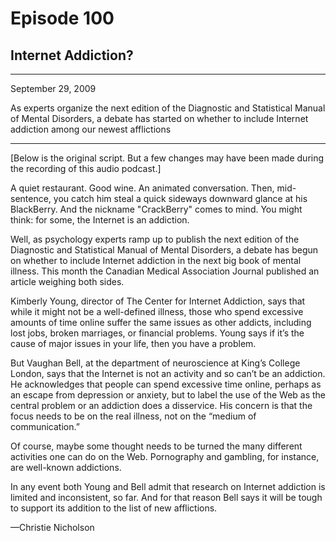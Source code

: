 # Episode 100

## Internet Addiction?

---

September 29, 2009

As experts organize the next edition of the Diagnostic and Statistical Manual of Mental Disorders, a debate has started on whether to include Internet addiction among our newest afflictions

---

[Below is the original script. But a few changes may have been made during the recording of this audio podcast.]

A quiet restaurant. Good wine. An animated conversation. Then, mid-sentence, you catch him steal a quick sideways downward glance at his BlackBerry. And the nickname "CrackBerry" comes to mind. You might think: for some, the Internet is an addiction.

Well, as psychology experts ramp up to publish the next edition of the Diagnostic and Statistical Manual of Mental Disorders, a debate has begun on whether to include Internet addiction in the next big book of mental illness. This month the Canadian Medical Association Journal published an article weighing both sides.

Kimberly Young, director of The Center for Internet Addiction, says that while it might not be a well-defined illness, those who spend excessive amounts of time online suffer the same issues as other addicts, including lost jobs, broken marriages, or financial problems. Young says if it’s the cause of major issues in your life, then you have a problem.

But Vaughan Bell, at the department of neuroscience at King’s College London, says that the Internet is not an activity and so can’t be an addiction. He acknowledges that people can spend excessive time online, perhaps as an escape from depression or anxiety, but to label the use of the Web as the central problem or an addiction does a disservice. His concern is that the focus needs to be on the real illness, not on the “medium of communication.”

Of course, maybe some thought needs to be turned the many different activities one can do on the Web. Pornography and gambling, for instance, are well-known addictions.

In any event both Young and Bell admit that research on Internet addiction is limited and inconsistent, so far. And for that reason Bell says it will be tough to support its addition to the list of new afflictions.

—Christie Nicholson

